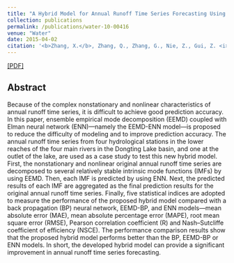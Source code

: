 ```yaml
---
title: "A Hybrid Model for Annual Runoff Time Series Forecasting Using Elman Neural Network with Ensemble Empirical Mode Decomposition"
collection: publications
permalink: /publications/water-10-00416
venue: "Water"
date: 2015-04-02
citation: '<b>Zhang, X.</b>, Zhang, Q., Zhang, G., Nie, Z., Gui, Z. <i>Water</i>. 2018, 10, 416.'
---
```

[[PDF]]()

## Abstract
Because of the complex nonstationary and nonlinear characteristics of annual runoff time series, it is difficult to achieve good prediction accuracy. In this paper, ensemble empirical mode decomposition (EEMD) coupled with Elman neural network (ENN)—namely the EEMD-ENN model—is proposed to reduce the difficulty of modeling and to improve prediction accuracy. The annual runoff time series from four hydrological stations in the lower reaches of the four main rivers in the Dongting Lake basin, and one at the outlet of the lake, are used as a case study to test this new hybrid model. First, the nonstationary and nonlinear original annual runoff time series are decomposed to several relatively stable intrinsic mode functions (IMFs) by using EEMD. Then, each IMF is predicted by using ENN. Next, the predicted results of each IMF are aggregated as the final prediction results for the original annual runoff time series. Finally, five statistical indices are adopted to measure the performance of the proposed hybrid model compared with a back propagation (BP) neural network, EEMD-BP, and ENN models—mean absolute error (MAE), mean absolute percentage error (MAPE), root mean square error (RMSE), Pearson correlation coefficient (R) and Nash–Sutcliffe coefficient of efficiency (NSCE). The performance comparison results show that the proposed hybrid model performs better than the BP, EEMD-BP or ENN models. In short, the developed hybrid model can provide a significant improvement in annual runoff time series forecasting.

